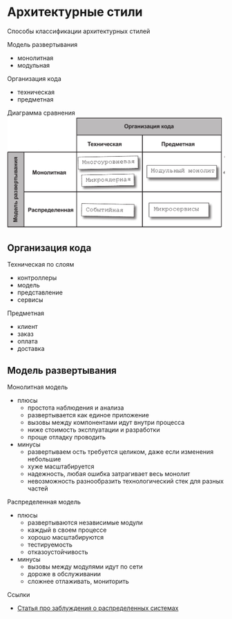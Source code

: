 # Архитектурные стили

Способы классификации архитектурных стилей

Модель развертывания
- монолитная
- модульная

Организация кода
- техническая
- предметная

Диаграмма сравнения
![05_01.png](img/05_01.png)


## Организация кода

Техническая по слоям
- контроллеры
- модель
- представление
- сервисы

Предметная
- клиент
- заказ
- оплата
- доставка

## Модель развертывания

Монолитная модель
- плюсы
  - простота наблюдения и анализа 
  - развертывается как единое приложение
  - вызовы между компонентами идут внутри процесса
  - ниже стоимость эксплуатации и разработки
  - проще отладку проводить
- минусы
  - развертываем ость требуется целиком, даже если изменения небольшие
  - хуже масштабируется
  - надежность, любая ошибка затрагивает весь монолит
  - невозможность разнообразить технологический стек для разных частей

Распределенная модель
- плюсы
  - развертываются независимые модули
  - каждый в своем процессе
  - хорошо масштабируются
  - тестируемость
  - отказоустойчивость
- минусы
    - вызовы между модулями идут по сети
    - дороже в обслуживании
    - сложнее отлаживать, мониторить

Ссылки
- [Статья про заблуждения о распределенных системах](https://en.wikipedia.org/wiki/Fallacies_of_distributed_computing)
